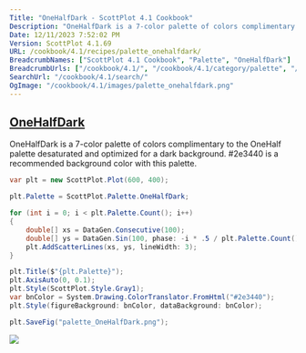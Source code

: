 ```yaml
---
Title: "OneHalfDark - ScottPlot 4.1 Cookbook"
Description: "OneHalfDark is a 7-color palette of colors complimentary to the OneHalf palette desaturated and optimized for a dark background. #2e3440 is a recommended background color with this palette."
Date: 12/11/2023 7:52:02 PM
Version: ScottPlot 4.1.69
URL: /cookbook/4.1/recipes/palette_onehalfdark/
BreadcrumbNames: ["ScottPlot 4.1 Cookbook", "Palette", "OneHalfDark"]
BreadcrumbUrls: ["/cookbook/4.1/", "/cookbook/4.1/category/palette", "/cookbook/4.1/recipes/palette_onehalfdark/"]
SearchUrl: "/cookbook/4.1/search/"
OgImage: "/cookbook/4.1/images/palette_onehalfdark.png"
---
```


<h2><a href='/cookbook/4.1/recipes/palette_onehalfdark/'>OneHalfDark</a></h2>

OneHalfDark is a 7-color palette of colors complimentary to the OneHalf palette desaturated and optimized for a dark background. #2e3440 is a recommended background color with this palette.

```cs
var plt = new ScottPlot.Plot(600, 400);

plt.Palette = ScottPlot.Palette.OneHalfDark;

for (int i = 0; i < plt.Palette.Count(); i++)
{
    double[] xs = DataGen.Consecutive(100);
    double[] ys = DataGen.Sin(100, phase: -i * .5 / plt.Palette.Count());
    plt.AddScatterLines(xs, ys, lineWidth: 3);
}

plt.Title($"{plt.Palette}");
plt.AxisAuto(0, 0.1);
plt.Style(ScottPlot.Style.Gray1);
var bnColor = System.Drawing.ColorTranslator.FromHtml("#2e3440");
plt.Style(figureBackground: bnColor, dataBackground: bnColor);

plt.SaveFig("palette_OneHalfDark.png");
```

<img src='../../images/palette_onehalfdark.png' class='d-block mx-auto my-5' />


